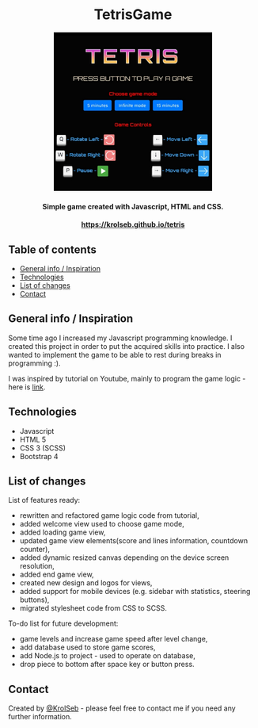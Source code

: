 <h1 align="center"> TetrisGame </h1>
<p align="center">
    <img alt="Tetris" title="Tetris Game Logo" src="https://raw.githubusercontent.com/KrolSeb/TetrisGame/master/icon.png" width="320" height="320">
</p>
<h4 align="center">
  Simple game created with Javascript, HTML and CSS.
</h4>
<h4 align="center">
   <a href="https://krolseb.github.io/tetris" target="_blank">https://krolseb.github.io/tetris</a>
</h4>



## Table of contents

- [General info / Inspiration](#general-info/inspiration)
- [Technologies](#technologies)
- [List of changes](#list-of-changes)
- [Contact](#contact)

## General info / Inspiration

Some time ago I increased my Javascript programming knowledge.
I created this project in order to put the acquired skills into practice.
I also wanted to implement the game to be able to rest during breaks in programming :).

I was inspired by tutorial on Youtube, mainly to program the game logic - here is <a href="https://www.youtube.com/watch?v=H2aW5V46khA" target="_blank">link</a>.

## Technologies

- Javascript
- HTML 5
- CSS 3 (SCSS)
- Bootstrap 4

## List of changes

List of features ready:

- rewritten and refactored game logic code from tutorial,
- added welcome view used to choose game mode,
- added loading game view,
- updated game view elements(score and lines information, countdown counter),
- added dynamic resized canvas depending on the device screen resolution,
- added end game view,
- created new design and logos for views,
- added support for mobile devices (e.g. sidebar with statistics, steering buttons),
- migrated stylesheet code from CSS to SCSS.

To-do list for future development:

- game levels and increase game speed after level change,
- add database used to store game scores, 
- add Node.js to project - used to operate on database,
- drop piece to bottom after space key or button press.

## Contact

Created by [@KrolSeb](https://krolseb.github.io/blog/) - please feel free to contact me if you need any further information.

